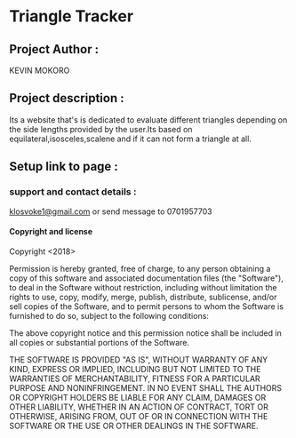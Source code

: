 # Triangle Tracker

## Project Author :
KEVIN MOKORO
## Project description :
 Its a website that's is dedicated to evaluate different triangles depending on the side lengths provided by the user.Its based on equilateral,isosceles,scalene and if it can not form a triangle at all.
## Setup link to page :

### support and contact details :
klosvoke1@gmail.com or send message to 0701957703

#### Copyright and license
Copyright <2018> <KEVIN MOKORO>

Permission is hereby granted, free of charge, to any person obtaining a copy of this software and associated documentation files (the "Software"), to deal in the Software without restriction, including without limitation the rights to use, copy, modify, merge, publish, distribute, sublicense, and/or sell copies of the Software, and to permit persons to whom the Software is furnished to do so, subject to the following conditions:

The above copyright notice and this permission notice shall be included in all copies or substantial portions of the Software.

THE SOFTWARE IS PROVIDED "AS IS", WITHOUT WARRANTY OF ANY KIND, EXPRESS OR IMPLIED, INCLUDING BUT NOT LIMITED TO THE WARRANTIES OF MERCHANTABILITY, FITNESS FOR A PARTICULAR PURPOSE AND NONINFRINGEMENT. IN NO EVENT SHALL THE AUTHORS OR COPYRIGHT HOLDERS BE LIABLE FOR ANY CLAIM, DAMAGES OR OTHER LIABILITY, WHETHER IN AN ACTION OF CONTRACT, TORT OR OTHERWISE, ARISING FROM, OUT OF OR IN CONNECTION WITH THE SOFTWARE OR THE USE OR OTHER DEALINGS IN THE SOFTWARE.
